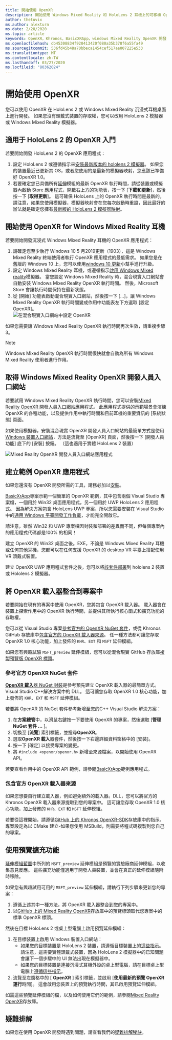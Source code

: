 ```yaml
---
title: 開始使用 OpenXR
description: 開始使用 Windows Mixed Reality 和 HoloLens 2 耳機上的可移植 OpenXR API 標準。
author: thetuvix
ms.author: alexturn
ms.date: 2/28/2020
ms.topic: article
keywords: OpenXR，Khronos，BasicXRApp，windows Mixed Reality OpenXR 開發人員入口網站，DirectX，原生，原生應用程式，自訂引擎，中介軟體，開始使用，101，預覽延伸模組
ms.openlocfilehash: db45308834f920413420f080a35b378f6a55fa49
ms.sourcegitcommit: 536fd45b48a70bbeca1454cef517ae007225e533
ms.translationtype: MT
ms.contentlocale: zh-TW
ms.lasthandoff: 03/27/2020
ms.locfileid: "80362024"
---
```

# <a name="getting-started-with-openxr"></a>開始使用 OpenXR

您可以使用 OpenXR 在 HoloLens 2 或 Windows Mixed Reality 沉浸式耳機桌面上進行開發。  如果您沒有頭戴式裝置的存取權，您可以改用 HoloLens 2 模擬器或 Windows Mixed Reality 模擬器。

## <a name="getting-started-with-openxr-for-hololens-2"></a>適用于 HoloLens 2 的 OpenXR 入門

若要開始開發 HoloLens 2 的 OpenXR 應用程式：

1. 設定 HoloLens 2 或遵循指示來[安裝最新版本的 hololens 2 模擬器](using-the-hololens-emulator.md)。  如果您的裝置最近已更新其 OS，或者您使用的是最新的模擬器映射，您應該已準備好 OpenXR 1.0。
1. 若要確定您已具備所有[延伸](openxr.md#roadmap)模組的最新 OpenXR 執行時間，請從裝置或模擬器內啟動 Store 應用程式，開啟右上方的功能表，按一下 [**下載和更新**]，然後按一下 [**取得更新**]。  這可確保 HoloLens 上的 OpenXR 執行時間是最新的。  請注意，如果您使用模擬器，模擬器映射會在您每次啟動時重設，因此最好的辦法就是確定您擁有[最新版的 HoloLens 2 模擬器映射](using-the-hololens-emulator.md)。

## <a name="getting-started-with-openxr-for-windows-mixed-reality-headsets"></a>開始使用 OpenXR for Windows Mixed Reality 耳機

若要開始開發沉浸式 Windows Mixed Reality 耳機的 OpenXR 應用程式：

1. 請確定您至少執行 Windows 10 5 月2019更新（1903），這是 Windows Mixed Reality 終端使用者執行 OpenXR 應用程式的最低需求。  如果您是在舊版的 Windows 10 上，您可以使用<a href="https://www.microsoft.com/software-download/windows10" target="_blank">windows 10 更新</a>小幫手進行升級。
2. 設定 Windows Mixed Reality 耳機，或遵循指示[啟用 Windows Mixed reality](using-the-windows-mixed-reality-simulator.md)模擬器。  當您設定 Windows Mixed Reality 時，混合現實入口網站會自動安裝 Windows Mixed Reality OpenXR 執行時間。  然後，Microsoft Store 會讓執行時間保持在最新狀態。
3. 從 [開始] 功能表啟動混合現實入口網站，然後按一下 [...]，讓 Windows Mixed Reality OpenXR 執行時間變成作用中功能表左下方選取 [設定 OpenXR]。<br>
![在混合現實入口網站中設定 OpenXR](images/mixed-reality-portal-set-up-openxr.png)

如果您需要讓 Windows Mixed Reality OpenXR 執行時間再次生效，請重複步驟3。

> [!NOTE]
> Windows Mixed Reality OpenXR 執行時間很快就會自動為所有 Windows Mixed Reality 使用者進行作用。

## <a name="getting-the-windows-mixed-reality-openxr-developer-portal"></a>取得 Windows Mixed Reality OpenXR 開發人員入口網站

若要試用 Windows Mixed Reality OpenXR 執行時間，您可以安裝<a href="https://www.microsoft.com/store/productId/9n5cvvl23qbt" target="_blank">Mixed Reality OpenXR 開發人員入口網站應用程式</a>。  此應用程式提供的示範場景會演練 OpenXR 的各種功能，以及提供作用中執行時間和目前耳機的重要資訊的 [系統狀態] 頁面。

如果使用模擬器，安裝混合現實 OpenXR 開發人員入口網站的最簡單方式是使用[Windows 裝置入口網站](using-the-windows-device-portal.md)，方法是流覽至 [OpenXR] 頁面，然後按一下 [開發人員功能] 底下的 [安裝] 按鈕。 （這也適用于實體 HoloLens 2 裝置）

![Mixed Reality OpenXR 開發人員入口網站應用程式](images/mixed-reality-openxr-developer-portal.png)

## <a name="building-a-sample-openxr-app"></a>建立範例 OpenXR 應用程式

如果您還沒有 OpenXR 開發所需的工具，請務必加以[安裝](install-the-tools.md)。

<a href="https://github.com/microsoft/OpenXR-MixedReality/tree/master/samples/BasicXrApp" target="_blank">BasicXrApp</a>專案示範一個簡單的 OpenXR 範例，其中包含兩個 Visual Studio 專案檔，一個用於 Win32 桌面應用程式，另一個用於 UWP HoloLens 2 應用程式。  因為解決方案包含 HoloLens UWP 專案，所以您需要安裝在 Visual Studio 中的[通用 Windows 平臺開發工作負載](install-the-tools.md#installation-checklist)，才能完全開啟它。

請注意，雖然 Win32 和 UWP 專案檔因封裝和部署的差異而不同，但每個專案內的應用程式代碼都是100% 的相同！

建立 OpenXR 的 Win32 桌面之後。EXE，不論是 Windows Mixed Reality 耳機或任何其他耳機，您都可以在任何支援 OpenXR 的 desktop VR 平臺上搭配使用 VR 頭戴式裝置。

建立 OpenXR UWP 應用程式套件之後，您可以將[該套件部署](using-visual-studio.md)到 hololens 2 裝置或 Hololens 2 模擬器。

## <a name="integrate-the-openxr-loader-into-a-project"></a>將 OpenXR 載入器整合到專案中

若要開始在現有的專案中使用 OpenXR，您將包含 OpenXR 載入器。  載入器會在裝置上探索作用中的 OpenXR 執行時間，並提供其所執行核心函式和擴充功能的存取權。

您可以從 Visual Studio 專案[參考官方的 OpenXR NuGet 套件](#reference-official-openxr-nuget-package)，或從 Khronos GitHub 存放庫中[包含官方的 OpenXR 載入器來源](#include-official-openxr-loader-source)。  任一種方法都可讓您存取 OpenXR 1.0 核心功能，加上發佈的 `KHR`、`EXT` 和 `MSFT` 延伸模組。

如果您有興趣試驗 `MSFT_preview` 延伸模組，您可以從混合現實 GitHub 存放庫[複製預覽版 OpenXR 標頭](#using-preview-extensions)。

### <a name="reference-official-openxr-nuget-package"></a>參考官方 OpenXR NuGet 套件

<a href="https://www.nuget.org/packages/OpenXR.Loader/" target="_blank"> **OpenXR 載入**器 NuGet 封裝</a>是參考預先建立 OpenXR 載入器的最簡單方式。Visual Studio C++解決方案中的 DLL。  這可讓您存取 OpenXR 1.0 核心功能，加上發佈的 `KHR`、`EXT` 和 `MSFT` 延伸模組。

若要將 OpenXR 的 NuGet 套件參考新增至您的C++ Visual Studio 解決方案：
1. 在**方案總管**中，以滑鼠右鍵按一下要使用 OpenXR 的專案，然後選取 [**管理 NuGet 套件 ...** ]。
1. 切換至 [**流覽**] 索引標籤，並搜尋**OpenXR**。
1. 選取**OpenXR 載入**器套件，然後按一下右邊詳細資料窗格中的 [安裝]。
1. 按一下 [確定] 以接受專案的變更。
1. 將 `#include <openxr/openxr.h>` 新增至來源檔案，以開始使用 OpenXR API。

若要查看作用中的 OpenXR API 範例，請參閱<a href="https://github.com/microsoft/OpenXR-MixedReality/tree/master/samples/BasicXrApp" target="_blank">BasicXrApp</a>範例應用程式。

### <a name="include-official-openxr-loader-source"></a>包含官方 OpenXR 載入器來源

如果您想要自行建立載入器，例如避免額外的載入器。DLL，您可以將官方的 Khronos OpenXR 載入器來源提取到您的專案中。  這可讓您存取 OpenXR 1.0 核心功能，加上發佈的 `KHR`、`EXT` 和 `MSFT` 延伸模組。

若要從這裡開始，請遵循<a href="https://github.com/KhronosGroup/OpenXR-SDK" target="_blank">GitHub 上的 Khronos OpenXR-SDK</a>存放庫中的指示。  專案設定為以 CMake 建立-如果您使用 MSBuild，則需要將程式碼複製到您自己的專案。

## <a name="using-preview-extensions"></a>使用預覽擴充功能

[延伸模組藍圖](openxr.md#roadmap)中所列的 `MSFT_preview` 延伸模組是預覽的實驗廠商延伸模組，以收集意見反應。  這些擴充功能僅適用于開發人員裝置，並會在真正的延伸模組隨附時移除。

如果您有興趣試用可用的 `MSFT_preview` 延伸模組，請執行下列步驟來更新您的專案：
1. 遵循上述其中一種方法，將 OpenXR 載入器整合到您的專案中。
1. 以<a href="https://github.com/microsoft/OpenXR-MixedReality/tree/master/openxr_preview/include/openxr" target="_blank">GitHub 上的 Mixed Reality OpenXR</a>存放庫中的預覽標頭取代您專案中的標準 OpenXR 標頭。

然後在目標 HoloLens 2 或桌上型電腦上啟用預覽延伸模組：
  1. 在目標裝置上啟用 Windows 裝置入口網站：
     * 如果您的目標裝置是 HoloLens 2 裝置，請遵循目標裝置上的[這些指示](using-the-windows-device-portal.md)。  請注意，這需要實體頭戴式裝置，因為 HoloLens 2 模擬器中的已知問題會讓下一個步驟中的 UI 無法出現在模擬器中。
     * 如果您的目標裝置是連接沉浸式耳機外設的桌上型電腦，請在目標桌上型電腦上<a href="https://docs.microsoft.com/windows/uwp/debug-test-perf/device-portal-desktop#set-up-device-portal-on-windows-desktop" target="_blank">遵循這些指示</a>。
  1. 流覽至左窗格中的 [ **OpenXR** ] 索引標籤，並啟用 [**使用最新的預覽 OpenXR 運行**時間]。  這會啟用您裝置上的預覽執行時間，其已啟用預覽延伸模組。

如需這些預覽延伸模組的檔，以及如何使用它們的範例，請參閱<a href="https://github.com/microsoft/OpenXR-MixedReality#openxr-preview-extensions" target="_blank">Mixed Reality OpenXR</a>存放庫。

## <a name="troubleshooting"></a>疑難排解

如果您在使用 OpenXR 開發時遇到問題，請查看我們的[疑難排解秘訣](openxr-troubleshooting.md)。